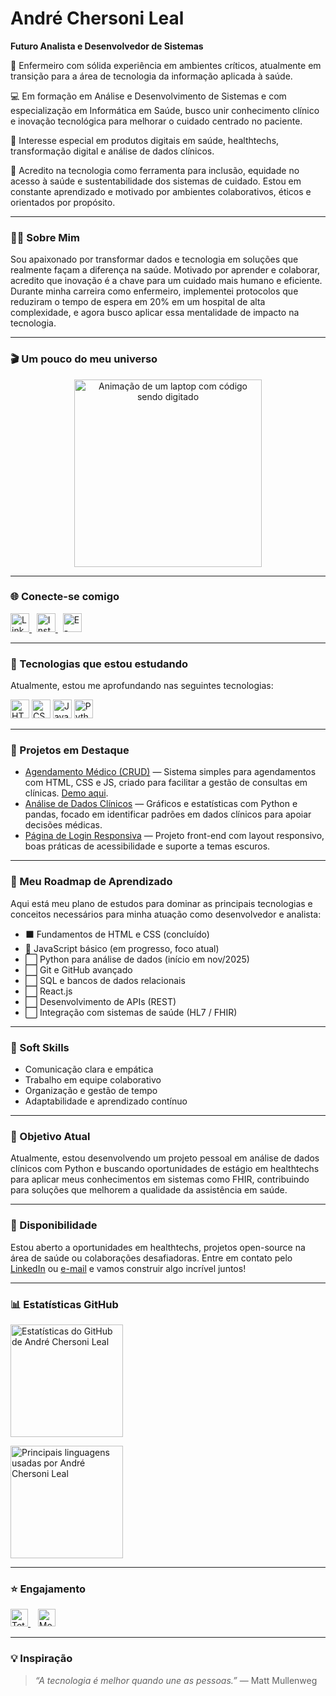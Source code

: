 # André Chersoni Leal

**Futuro Analista e Desenvolvedor de Sistemas**

🏥 Enfermeiro com sólida experiência em ambientes críticos, atualmente em transição para a área de tecnologia da informação aplicada à saúde.

💻 Em formação em Análise e Desenvolvimento de Sistemas e com especialização em Informática em Saúde, busco unir conhecimento clínico e inovação tecnológica para melhorar o cuidado centrado no paciente.

📌 Interesse especial em produtos digitais em saúde, healthtechs, transformação digital e análise de dados clínicos.

🌱 Acredito na tecnologia como ferramenta para inclusão, equidade no acesso à saúde e sustentabilidade dos sistemas de cuidado. Estou em constante aprendizado e motivado por ambientes colaborativos, éticos e orientados por propósito.

---

### 🙋‍♂️ Sobre Mim

Sou apaixonado por transformar dados e tecnologia em soluções que realmente façam a diferença na saúde. Motivado por aprender e colaborar, acredito que inovação é a chave para um cuidado mais humano e eficiente. Durante minha carreira como enfermeiro, implementei protocolos que reduziram o tempo de espera em 20% em um hospital de alta complexidade, e agora busco aplicar essa mentalidade de impacto na tecnologia.

---

### 🎬 Um pouco do meu universo

<p align="center">
  <img src="https://media.giphy.com/media/L05HgB2h6qICDs5Sms/giphy.gif" alt="Animação de um laptop com código sendo digitado" width="300" />
</p>

---

### 🌐 Conecte-se comigo

<p align="left">
  <a href="https://www.linkedin.com/in/andré-chersoni-leal-655570244" target="_blank">
    <img src="https://cdn.jsdelivr.net/gh/devicons/devicon/icons/linkedin/linkedin-original.svg" width="30px" alt="LinkedIn de André Chersoni Leal" />
  </a>
  &nbsp;
  <a href="https://www.instagram.com/an_leal_" target="_blank">
    <img src="https://img.icons8.com/fluency/48/instagram-new.png" width="30px" alt="Instagram de André Chersoni Leal" />
  </a>
  &nbsp;
  <a href="mailto:a.chersonileal@gmail.com" target="_blank">
    <img src="https://cdn-icons-png.flaticon.com/512/561/561127.png" width="30px" alt="E-mail de André Chersoni Leal" />
  </a>
</p>

---

### 🧠 Tecnologias que estou estudando

Atualmente, estou me aprofundando nas seguintes tecnologias:

<p align="left">
  <img src="https://cdn.jsdelivr.net/gh/devicons/devicon/icons/html5/html5-original.svg" width="30px" alt="HTML5" />
  <img src="https://cdn.jsdelivr.net/gh/devicons/devicon/icons/css3/css3-original.svg" width="30px" alt="CSS3" />
  <img src="https://cdn.jsdelivr.net/gh/devicons/devicon/icons/javascript/javascript-original.svg" width="30px" alt="JavaScript" />
  <img src="https://cdn.jsdelivr.net/gh/devicons/devicon/icons/python/python-original.svg" width="30px" alt="Python" />
</p>

---

### 🚀 Projetos em Destaque

- [Agendamento Médico (CRUD)](https://github.com/achersonileal/agendamento-medico) — Sistema simples para agendamentos com HTML, CSS e JS, criado para facilitar a gestão de consultas em clínicas. [Demo aqui](https://github.com/achersonileal/agendamento-medico).
- [Análise de Dados Clínicos](https://github.com/achersonileal/analise-dados-clinicos) — Gráficos e estatísticas com Python e pandas, focado em identificar padrões em dados clínicos para apoiar decisões médicas.
- [Página de Login Responsiva](https://github.com/achersonileal/pagina-login) — Projeto front-end com layout responsivo, boas práticas de acessibilidade e suporte a temas escuros.

---

### 🧭 Meu Roadmap de Aprendizado

Aqui está meu plano de estudos para dominar as principais tecnologias e conceitos necessários para minha atuação como desenvolvedor e analista:

- ⬛ Fundamentos de HTML e CSS (concluído)
- 🔄 JavaScript básico (em progresso, foco atual)
- ⬜ Python para análise de dados (início em nov/2025)
- ⬜ Git e GitHub avançado
- ⬜ SQL e bancos de dados relacionais
- ⬜ React.js
- ⬜ Desenvolvimento de APIs (REST)
- ⬜ Integração com sistemas de saúde (HL7 / FHIR)

---

### 🤝 Soft Skills

- Comunicação clara e empática  
- Trabalho em equipe colaborativo  
- Organização e gestão de tempo  
- Adaptabilidade e aprendizado contínuo  

---

### 🎯 Objetivo Atual

Atualmente, estou desenvolvendo um projeto pessoal em análise de dados clínicos com Python e buscando oportunidades de estágio em healthtechs para aplicar meus conhecimentos em sistemas como FHIR, contribuindo para soluções que melhorem a qualidade da assistência em saúde.

---

### 🚀 Disponibilidade

Estou aberto a oportunidades em healthtechs, projetos open-source na área de saúde ou colaborações desafiadoras. Entre em contato pelo [LinkedIn](https://www.linkedin.com/in/andré-chersoni-leal-655570244) ou [e-mail](mailto:a.chersonileal@gmail.com) e vamos construir algo incrível juntos!

---

### 📊 Estatísticas GitHub

<p align="left">
  <img 
    src="https://github-readme-stats.vercel.app/api?username=achersonileal&show_icons=true&theme=tokyonight&include_all_commits=true&locale=pt-br" 
    height="180" alt="Estatísticas do GitHub de André Chersoni Leal"
  />
</p>

<p align="left">
  <img 
    src="https://github-readme-stats.vercel.app/api/top-langs/?username=achersonileal&theme=tokyonight&layout=compact&custom_title=Tecnologias" 
    height="180" alt="Principais linguagens usadas por André Chersoni Leal"
  />
</p>

---

### ⭐ Engajamento

<p align="left">
  <a href="https://github.com/achersonileal?tab=repositories&sort=stargazers">
    <img 
      alt="Total de estrelas" 
      src="https://custom-icon-badges.demolab.com/github/stars/achersonileal?color=55960c&style=for-the-badge&labelColor=488207&logo=star&label=estrelas" 
      height="28"
    />
  </a>
  &nbsp;&nbsp;
  <a href="https://github.com/achersonileal" target="_blank">
    <img 
      alt="Me siga no GitHub" 
      src="https://img.shields.io/badge/Me%20siga-GitHub-181717?style=for-the-badge&logo=github" 
      height="28"
    />
  </a>
</p>

---

### 💡 Inspiração

> _“A tecnologia é melhor quando une as pessoas.”_ — Matt Mullenweg
